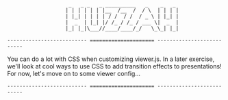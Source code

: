 ```
                    _   _ _   _ __________   _    _   _
                   | | | | | | |__  /__  /  / \  | | | |
                   | |_| | | | | / /  / /  / _ \ | |_| |
                   |  _  | |_| |/ /_ / /_ / ___ \|  _  |
                   |_| |_|\___//____/____/_/   \_\_| |_|

-------------------------- ===================== --------------------------
```

You can do a lot with CSS when customizing viewer.js. In a later exercise, we'll look at cool ways to use CSS to add transition effects to presentations! For now, let's move on to some viewer config...

```
-------------------------- ===================== --------------------------
```
